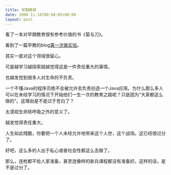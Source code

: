 ```yaml
---
title: 早期教育
date: 2008-11-16T00:08:05+00:00
layout: post
---
```

看了一本对早期教育很有参考价值的书《菊与刀》。

看到了一篇早教的blog<a href="http://hi.baidu.com/%D1%E5%BD%E0%B5%C4%B2%BF%C2%E4%B8%F1/blog/item/eb0a92177ec9790ec83d6dee.html" target=_blank>第一次做实验</a>。</p> 

其实一直对这个领域很留心。

可是越学习越探索就越觉得这是一件责任重大的事情。</p> 

也越发觉到很多人对生命的不负责。

一个不懂Java的程序员绝不会被允许去负责创造一个Java应用。为什么那么多人可以在未经学习的情况下开始他们一生一次的教育之路呢？只是因为“大家都这么做的”。这理由是不是过于苍白了？

太漠视生命除呼吸之外的意义了。</p> 

越发觉得责任重大。

人生如此残酷，你要把一个人未经允许地带来这个人世，这个战场。这已经很过分了。

好吧，这么多的人出于私心或者社会性都这么去做了。</p> 

那么，连枪都不给人家准备，甚至连像样的新兵课程都没有准备好。这样的话，是不是过分了。
